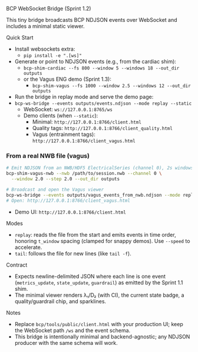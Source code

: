 BCP WebSocket Bridge (Sprint 1.2)

This tiny bridge broadcasts BCP NDJSON events over WebSocket and includes a minimal static viewer.

Quick Start

- Install websockets extra:
  - `pip install -e ".[ws]"`
- Generate or point to NDJSON events (e.g., from the cardiac shim):
  - `bcp-shim-cardiac --fs 800 --window 5 --windows 18 --out_dir outputs`
  - or the Vagus ENG demo (Sprint 1.3):
    - `bcp-shim-vagus --fs 1000 --window 2.5 --windows 12 --out_dir outputs`
- Run the bridge in replay mode and serve the demo page:
- `bcp-ws-bridge --events outputs/events.ndjson --mode replay --static`
  - WebSocket: `ws://127.0.0.1:8765/ws`
  - Demo clients (when `--static`):
    - Minimal: `http://127.0.0.1:8766/client.html`
    - Quality tags: `http://127.0.0.1:8766/client_quality.html`
    - Vagus (entrainment tags): `http://127.0.0.1:8766/client_vagus.html`

### From a real NWB file (vagus)

```bash
# Emit NDJSON from an NWB/HDF5 ElectricalSeries (channel 0), 2s windows
bcp-shim-vagus-nwb --nwb /path/to/session.nwb --channel 0 \
  --window 2.0 --step 2.0 --out_dir outputs

# Broadcast and open the Vagus viewer
bcp-ws-bridge --events outputs/vagus_events_from_nwb.ndjson --mode replay --static
# Open: http://127.0.0.1:8766/client_vagus.html
```
  - Demo UI: `http://127.0.0.1:8766/client.html`

Modes

- `replay`: reads the file from the start and emits events in time order, honoring `t_window` spacing (clamped for snappy demos). Use `--speed` to accelerate.
- `tail`: follows the file for new lines (like `tail -f`).

Contract

- Expects newline-delimited JSON where each line is one event (`metrics_update`, `state_update`, `guardrail`) as emitted by the Sprint 1.1 shim.
- The minimal viewer renders λ₁/D₂ (with CI), the current state badge, a quality/guardrail chip, and sparklines.

Notes

- Replace `bcp/tools/public/client.html` with your production UI; keep the WebSocket path `/ws` and the event schema.
- This bridge is intentionally minimal and backend-agnostic; any NDJSON producer with the same schema will work.

